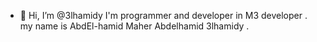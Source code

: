 - 👋 Hi, I’m @3lhamidy
I'm programmer and developer in M3 developer .
my name is AbdEl-hamid Maher Abdelhamid 3lhamidy .

<!---
3lhamidy/3lhamidy is a ✨ special ✨ repository because its `README.md` (this file) appears on your GitHub profile.
You can click the Preview link to take a look at your changes.
--->
